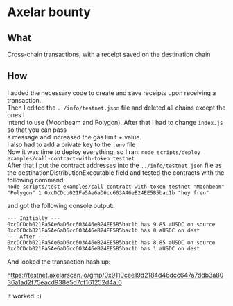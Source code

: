 # Axelar bounty

## What

Cross-chain transactions, with a receipt saved on the destination chain

## How

I added the necessary code to create and save receipts upon receiving a transaction.  
Then I edited the `../info/testnet.json` file and deleted all chains except the ones I  
intend to use (Moonbeam and Polygon). After that I had to change `index.js` so that you can pass  
a message and increased the gas limit + value.  
I also had to add a private key to the `.env` file  
Now it was time to deploy everything, so I ran: `node scripts/deploy examples/call-contract-with-token testnet`  
After that I put the contract addresses into the `../info/testnet.json` file as the destinationDistributionExecutable field and tested the contracts with the following command:  
`node scripts/test examples/call-contract-with-token testnet "Moonbeam" "Polygon" 1 0xcDCDcb021Fa5Ae6aD6cc603A46eB24EE5B5bac1b "hey fren"`

and got the following console output:  
```
--- Initially ---
0xcDCDcb021Fa5Ae6aD6cc603A46eB24EE5B5bac1b has 9.85 aUSDC on source
0xcDCDcb021Fa5Ae6aD6cc603A46eB24EE5B5bac1b has 0 aUSDC on dest
--- After ---
0xcDCDcb021Fa5Ae6aD6cc603A46eB24EE5B5bac1b has 8.85 aUSDC on source
0xcDCDcb021Fa5Ae6aD6cc603A46eB24EE5B5bac1b has 1 aUSDC on dest
```

And looked the transaction hash up:

https://testnet.axelarscan.io/gmp/0x9110cee19d2184d46dcc647a7ddb3a8036a1ad2f75eacd938e5d7cf161252d4a:6  

It worked! :)
